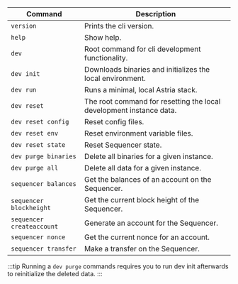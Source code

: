 | Command                   | Description                                                                         |
|---------------------------|-------------------------------------------------------------------------------------|
| `version`                 | Prints the cli version.                                                             |
| `help`                    | Show help.                                                                          |
| `dev`                     | Root command for cli development functionality.                                     |
| `dev init`                | Downloads binaries and initializes the local environment.                           |
| `dev run`                 | Runs a minimal, local Astria stack.                                                 |
| `dev reset`               | The root command for resetting the local development instance data.                 |
| `dev reset config`        | Reset config files.                                                                 |
| `dev reset env`           | Reset environment variable files.                                                   |
| `dev reset state`         | Reset Sequencer state.                                                              |
| `dev purge binaries`      | Delete all binaries for a given instance.                                           |
| `dev purge all`           | Delete all data for a given instance.                                               |
| `sequencer balances`      | Get the balances of an account on the Sequencer.                                    |
| `sequencer blockheight`   | Get the current block height of the Sequencer.                                      |
| `sequencer createaccount` | Generate an account for the Sequencer.                                              |
| `sequencer nonce`         | Get the current nonce for an account.                                               |
| `sequencer transfer`      | Make a transfer on the Sequencer.                                                   |

:::tip
Running a `dev purge` commands requires you to run dev init afterwards to reinitialize the deleted data.
:::

